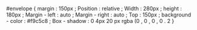 #envelope  {
margin : 150px ;
Position  :  relative ;
Width : 280px ;
height : 180px ;
Margin - left : auto ;
Margin - right : auto ;
Top : 150px ;
background - color : #f9c5c8 ;
Box - shadow : 0 4px 20 px rgba (0 , 0 , 0 , 0 . 2
 }
